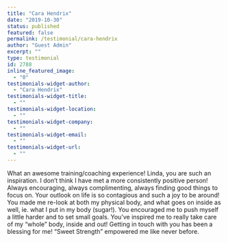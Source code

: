 ```yaml
---
title: "Cara Hendrix"
date: "2019-10-30"
status: published
featured: false
permalink: /testimonial/cara-hendrix
author: "Guest Admin"
excerpt: ""
type: testimonial
id: 2788
inline_featured_image:
  - "0"
testimonials-widget-author:
  - "Cara Hendrix"
testimonials-widget-title:
  - ""
testimonials-widget-location:
  - ""
testimonials-widget-company:
  - ""
testimonials-widget-email:
  - ""
testimonials-widget-url:
  - ""
---
```


What an awesome training/coaching experience! Linda, you are such an inspiration. I don’t think I have met a more consistently positive person! Always encouraging, always complimenting, always finding good things to focus on. Your outlook on life is so contagious and such a joy to be around! You made me re-look at both my physical body, and what goes on inside as well, ie. what I put in my body (sugar!). You encouraged me to push myself a little harder and to set small goals. You’ve inspired me to really take care of my “whole” body, inside and out! Getting in touch with you has been a blessing for me! “Sweet Strength” empowered me like never before.
